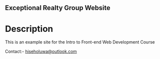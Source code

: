 Exceptional Realty Group Website
-------
# Description

This is an example site for the Intro to Front-end Web Development Course

Contact:- hiseholuwa@outlook.com
